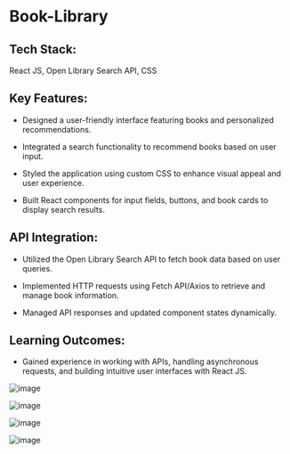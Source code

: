 # Book-Library

## Tech Stack:

React JS, Open Library Search API, CSS

## Key Features:

  - Designed a user-friendly interface featuring books and personalized recommendations.

  - Integrated a search functionality to recommend books based on user input.
  
  - Styled the application using custom CSS to enhance visual appeal and user experience.
  
  - Built React components for input fields, buttons, and book cards to display search results.

## API Integration:

  - Utilized the Open Library Search API to fetch book data based on user queries.
  
  - Implemented HTTP requests using Fetch API/Axios to retrieve and manage book information.
  
  - Managed API responses and updated component states dynamically.

## Learning Outcomes:

  - Gained experience in working with APIs, handling asynchronous requests, and building intuitive user interfaces with React JS.
  

![image](https://github.com/user-attachments/assets/2b2e51a9-bb09-4335-b5ef-4bf1857184ff)

![image](https://github.com/user-attachments/assets/b0fd3095-5a2f-4a9e-90aa-c57c92669a29)

![image](https://github.com/user-attachments/assets/a21b1701-1d8b-4a2f-8598-fa499cb30939)

![image](https://github.com/user-attachments/assets/5a02315a-4f7a-4309-aa12-7654b3ec5d24)

